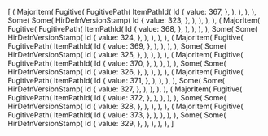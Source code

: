 [
    (
        MajorItem(
            Fugitive(
                FugitivePath(
                    ItemPathId(
                        Id {
                            value: 367,
                        },
                    ),
                ),
            ),
        ),
        Some(
            Some(
                HirDefnVersionStamp(
                    Id {
                        value: 323,
                    },
                ),
            ),
        ),
    ),
    (
        MajorItem(
            Fugitive(
                FugitivePath(
                    ItemPathId(
                        Id {
                            value: 368,
                        },
                    ),
                ),
            ),
        ),
        Some(
            Some(
                HirDefnVersionStamp(
                    Id {
                        value: 324,
                    },
                ),
            ),
        ),
    ),
    (
        MajorItem(
            Fugitive(
                FugitivePath(
                    ItemPathId(
                        Id {
                            value: 369,
                        },
                    ),
                ),
            ),
        ),
        Some(
            Some(
                HirDefnVersionStamp(
                    Id {
                        value: 325,
                    },
                ),
            ),
        ),
    ),
    (
        MajorItem(
            Fugitive(
                FugitivePath(
                    ItemPathId(
                        Id {
                            value: 370,
                        },
                    ),
                ),
            ),
        ),
        Some(
            Some(
                HirDefnVersionStamp(
                    Id {
                        value: 326,
                    },
                ),
            ),
        ),
    ),
    (
        MajorItem(
            Fugitive(
                FugitivePath(
                    ItemPathId(
                        Id {
                            value: 371,
                        },
                    ),
                ),
            ),
        ),
        Some(
            Some(
                HirDefnVersionStamp(
                    Id {
                        value: 327,
                    },
                ),
            ),
        ),
    ),
    (
        MajorItem(
            Fugitive(
                FugitivePath(
                    ItemPathId(
                        Id {
                            value: 372,
                        },
                    ),
                ),
            ),
        ),
        Some(
            Some(
                HirDefnVersionStamp(
                    Id {
                        value: 328,
                    },
                ),
            ),
        ),
    ),
    (
        MajorItem(
            Fugitive(
                FugitivePath(
                    ItemPathId(
                        Id {
                            value: 373,
                        },
                    ),
                ),
            ),
        ),
        Some(
            Some(
                HirDefnVersionStamp(
                    Id {
                        value: 329,
                    },
                ),
            ),
        ),
    ),
]